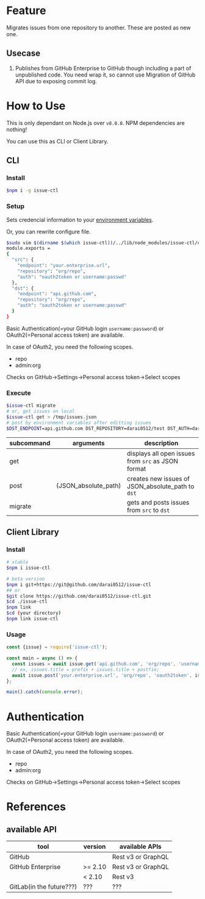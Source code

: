 # Feature

Migrates issues from one repository to another. These are posted as new one.

## Usecase

1. Publishes from GitHub Enterprise to GitHub though including a part of unpublished code. You need wrap it, so cannot use Migration of GitHub API due to exposing commit log.

# How to Use

This is only dependant on Node.js over `v8.0.0`.
NPM dependencies are nothing!

You can use this as CLI or Client Library.

## CLI
### Install

```sh
$npm i -g issue-ctl
```

### Setup

Sets credencial information to your [environment variables](./conf/credentials.js).

Or, you can rewrite configure file.
```sh
$sudo vim $(dirname $(which issue-ctl))/../lib/node_modules/issue-ctl/conf/credentials.js
module.exports =
{
  "src": {
    "endpoint": "your.enterprise.url",
    "repository": "org/repo",
    "auth": "oauth2token or username:passwd"
  },
  "dst": {
    "endpoint": "api.github.com",
    "repository": "org/repo",
    "auth": "oauth2token or username:passwd"
  }
}
```

Basic Authentication(=your GitHub login `username:password`) or OAuth2(=Personal access token) are available.

In case of OAuth2, you need the following scopes.

- repo
- admin:org

Checks on GitHub->Settings->Personal access token->Select scopes

### Execute

```sh
$issue-ctl migrate
# or, get issues on local
$issue-ctl get > /tmp/issues.json
# post by environment variables after editting issues
$DST_ENDPOINT=api.github.com DST_REPOSITORY=darai0512/test DST_AUTH=darai0512:*** issue-ctl post /tmp/issues.json
```

|subcommand|arguments|description|
|---|---|---|
|get||displays all open issues from `src` as JSON format|
|post|(JSON_absolute_path)|creates new issues of JSON_absolute_path to `dst`|
|migrate||gets and posts issues from `src` to `dst`|

## Client Library
### Install

```sh
# stable
$npm i issue-ctl

# beta version
$npm i git+https://git@github.com/darai0512/issue-ctl
## or
$git clone https://github.com/darai0512/issue-ctl.git
$cd ./issue-ctl
$npm link
$cd (your directory)
$npm link issue-ctl
```

### Usage

```js
const {issue} = require('issue-ctl');

const main = async () => {
  const issues = await issue.get('api.github.com', 'org/repo', 'username:passwd');
  // ex, issues.title = prefix + issues.title + postfix;
  await issue.post('your.enterprise.url', 'org/repo', 'oauth2token', issues);
};

main().catch(console.error);
```

# Authentication

Basic Authentication(=your GitHub login `username:password`) or OAuth2(=Personal access token) are available.

In case of OAuth2, you need the following scopes.

- repo
- admin:org

Checks on GitHub->Settings->Personal access token->Select scopes

# References
## available API

|tool|version|available APIs|
| --- | --- | --- |
|GitHub| |Rest v3 or GraphQL|
|GitHub Enterprise|>= 2.10|Rest v3 or GraphQL|
||< 2.10|Rest v3|
|GitLab(in the future???)|???|???|
